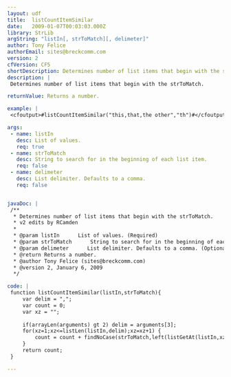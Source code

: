 ```yaml
---
layout: udf
title:  listCountItemSimilar
date:   2009-01-07T00:03:03.000Z
library: StrLib
argString: "listIn[, strToMatch][, delimeter]"
author: Tony Felice
authorEmail: sites@breckcomm.com
version: 2
cfVersion: CF5
shortDescription: Determines number of list items that begin with the strToMatch.
description: |
 Determines number of list items that begin with the strToMatch.

returnValue: Returns a number.

example: |
 <cfoutput>#listCountItemSimilar("this,that,the other","th")#</cfoutput>

args:
 - name: listIn
   desc: List of values.
   req: true
 - name: strToMatch
   desc: String to search for in the beginning of each list item.
   req: false
 - name: delimeter
   desc: List delimiter. Defaults to a comma.
   req: false


javaDoc: |
 /**
  * Determines number of list items that begin with the strToMatch.
  * v2 edits by RCamden
  * 
  * @param listIn      List of values. (Required)
  * @param strToMatch      String to search for in the beginning of each list item. (Optional)
  * @param delimeter      List delimiter. Defaults to a comma. (Optional)
  * @return Returns a number. 
  * @author Tony Felice (sites@breckcomm.com) 
  * @version 2, January 6, 2009 
  */

code: |
 function listCountItemSimilar(listIn,strToMatch){
     var delim = ",";
     var count = 0;
     var xz = "";
     
     if(arrayLen(arguments) gt 2) delim = arguments[3];
     for(xz=1;xz<=listLen(listIn,delim);xz=xz+1) {
         count = count + findNoCase(strToMatch,left(listGetAt(listIn,xz,delim),len(strToMatch)));                                    
     }
     return count;
 }

---
```


